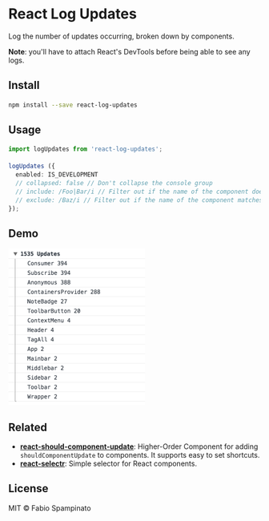# React Log Updates

Log the number of updates occurring, broken down by components.

**Note**: you'll have to attach React's DevTools before being able to see any logs.

## Install

```sh
npm install --save react-log-updates
```

## Usage

```ts
import logUpdates from 'react-log-updates';

logUpdates ({
  enabled: IS_DEVELOPMENT
  // collapsed: false // Don't collapse the console group
  // include: /Foo|Bar/i // Filter out if the name of the component doesn't match this regex
  // exclude: /Baz/i // Filter out if the name of the component matches this regex
});
```

## Demo

<img width="273" src="resources/demo.png" alt="Example Output" />

## Related

- **[react-should-component-update](https://github.com/fabiospampinato/react-should-component-update)**: Higher-Order Component for adding `shouldComponentUpdate` to components. It supports easy to set shortcuts.
- **[react-selectr](https://github.com/fabiospampinato/react-selectr)**: Simple selector for React components.

## License

MIT © Fabio Spampinato
